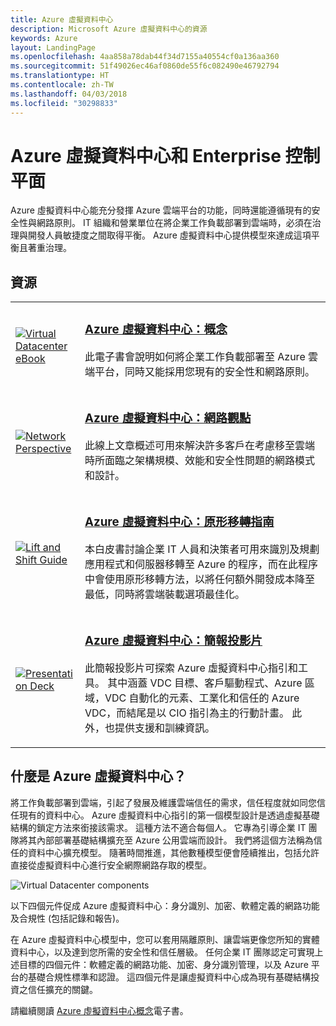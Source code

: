 ```yaml
---
title: Azure 虛擬資料中心
description: Microsoft Azure 虛擬資料中心的資源
keywords: Azure
layout: LandingPage
ms.openlocfilehash: 4aa858a78dab44f34d7155a40554cf0a136aa360
ms.sourcegitcommit: 51f49026ec46af0860de55f6c082490e46792794
ms.translationtype: HT
ms.contentlocale: zh-TW
ms.lasthandoff: 04/03/2018
ms.locfileid: "30298833"
---
```

# <a name="azure-virtual-datacenter-and-the-enterprise-control-plane"></a>Azure 虛擬資料中心和 Enterprise 控制平面

Azure 虛擬資料中心能充分發揮 Azure 雲端平台的功能，同時還能遵循現有的安全性與網路原則。 IT 組織和營業單位在將企業工作負載部署到雲端時，必須在治理與開發人員敏捷度之間取得平衡。 Azure 虛擬資料中心提供模型來達成這項平衡且著重治理。
 
## <a name="resources"></a>資源
<table>
<tr>
    <td style="width: 64px; vertical-align: middle;"><a href="http://aka.ms/VDC/Concepts"><img src="../_images/virtual-datacenter.svg" alt="Virtual Datacenter eBook" /></a></td>
    <td>
        <h3><a href="http://aka.ms/VDC/Concepts">Azure 虛擬資料中心：概念</a></h3>
        <p>此電子書會說明如何將企業工作負載部署至 Azure 雲端平台，同時又能採用您現有的安全性和網路原則。</p>
    </td>
</tr>
<tr>
    <td style="width: 64px; vertical-align: middle;"><a href="/azure/networking/networking-virtual-datacenter"><img src="./images/vdc-network.png" alt="Network Perspective" /></a></td>
    <td>
        <h3><a href="https://docs.microsoft.com/en-us/azure/networking/networking-virtual-datacenter">Azure 虛擬資料中心：網路觀點</a></h3>
        <p>此線上文章概述可用來解決許多客戶在考慮移至雲端時所面臨之架構規模、效能和安全性問題的網路模式和設計。</p>
    </td>
</tr>
<tr>
    <td style="width: 64px; vertical-align: middle;"><a href="http://aka.ms/VDC/Lift"><img src="./images/vdc-lift-and-shift.png" alt="Lift and Shift Guide" /></a></td>
    <td>
        <h3><a href="http://aka.ms/VDC/Lift">Azure 虛擬資料中心：原形移轉指南</a></h3>
        <p>本白皮書討論企業 IT 人員和決策者可用來識別及規劃應用程式和伺服器移轉至 Azure 的程序，而在此程序中會使用原形移轉方法，以將任何額外開發成本降至最低，同時將雲端裝載選項最佳化。</p>
    </td>
</tr>
<tr>
    <td style="width: 64px; vertical-align: middle;"><a href="http://aka.ms/VDC/Deck"><img src="./images/vdc-deck.png" alt="Presentation Deck" /></a></td>
    <td>
        <h3><a href="http://aka.ms/VDC/Deck">Azure 虛擬資料中心：簡報投影片</a></h3>
        <p>此簡報投影片可探索 Azure 虛擬資料中心指引和工具。 其中涵蓋 VDC 目標、客戶驅動程式、Azure 區域，VDC 自動化的元素、工業化和信任的 Azure VDC，而結尾是以 CIO 指引為主的行動計畫。 此外，也提供支援和訓練資訊。</p>
    </td>
</tr>
</table>

## <a name="what-is-the-azure-virtual-datacenter"></a>什麼是 Azure 虛擬資料中心？

將工作負載部署到雲端，引起了發展及維護雲端信任的需求，信任程度就如同您信任現有的資料中心。 Azure 虛擬資料中心指引的第一個模型設計是透過虛擬基礎結構的鎖定方法來銜接該需求。 這種方法不適合每個人。 它專為引導企業 IT 團隊將其內部部署基礎結構擴充至 Azure 公用雲端而設計。 我們將這個方法稱為信任的資料中心擴充模型。 隨著時間推進，其他數種模型便會陸續推出，包括允許直接從虛擬資料中心進行安全網際網路存取的模型。

<img src="./images/vdc-components.svg" alt="Virtual Datacenter components" style="max-width:700px;"/>

以下四個元件促成 Azure 虛擬資料中心：身分識別、加密、軟體定義的網路功能及合規性 (包括記錄和報告)。

在 Azure 虛擬資料中心模型中，您可以套用隔離原則、讓雲端更像您所知的實體資料中心，以及達到您所需的安全性和信任層級。 任何企業 IT 團隊認定可實現上述目標的四個元件：軟體定義的網路功能、加密、身分識別管理，以及 Azure 平台的基礎合規性標準和認證。 這四個元件是讓虛擬資料中心成為現有基礎結構投資之信任擴充的關鍵。


請繼續閱讀 <a href="http://aka.ms/VDC/eBook">Azure 虛擬資料中心概念</a>電子書。
